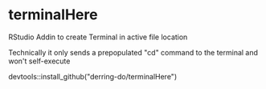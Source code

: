 # terminalHere
RStudio Addin to create Terminal in active file location

Technically it only sends a prepopulated "cd" command to the terminal and won't self-execute

devtools::install_github("derring-do/terminalHere")

